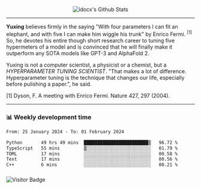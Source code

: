 <div align="center">
    <img align="center" src="https://github-readme-stats.vercel.app/api?username=idocx&show_icons=true&count_private=true&hide_border=true" alt="idocx's Github Stats"></img>
</div>

---

**Yuxing** believes firmly in the saying "With four parameters I can fit an elephant, and with five I can make him wiggle his trunk" by Enrico Fermi. <sup>[1]</sup> So, he devotes his entire though short research career to tuning five hypermeters of a model and is convinced that he will finally make it outperform any SOTA models like GPT-3 and AlphaFold 2.

Yuxing is not a computer scientist, a physicist or a chemist, but a *HYPERPARAMETER TUNING SCIENTIST*. "That makes a lot of difference. Hyperparameter tuning is the technique that changes our life, especially before pulishing a paper.", he said.

[1] Dyson, F. A meeting with Enrico Fermi. Nature 427, 297 (2004).


---

### 📊 Weekly development time
<!--START_SECTION:waka-->

```txt
From: 25 January 2024 - To: 01 February 2024

Python       49 hrs 49 mins  ████████████████████████▒   96.72 %
TypeScript   55 mins         ▒░░░░░░░░░░░░░░░░░░░░░░░░   01.79 %
TOML         17 mins         ░░░░░░░░░░░░░░░░░░░░░░░░░   00.58 %
Text         17 mins         ░░░░░░░░░░░░░░░░░░░░░░░░░   00.56 %
C++          6 mins          ░░░░░░░░░░░░░░░░░░░░░░░░░   00.21 %
```

<!--END_SECTION:waka-->

### 

![Visitor Badge](https://visitor-badge.laobi.icu/badge?page_id=idocx.idocx)